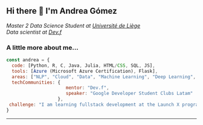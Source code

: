 <h2> Hi there 👋 I'm Andrea Gómez </h2>

<p><em>Master 2 Data Science Student at <a href="https://www.uliege.be/cms/c_8699436/fr/uliege">Université de Liège</a></br>Data scientist at <a href="https://www.devf.la">Dev.f</a>
</em></p>


### A little more about me...  

```javascript
const andrea = {
  code: [Python, R, C, Java, Julia, HTML/CSS, SQL, JS],
  tools: [Azure (Microsoft Azure Certification), Flask],
  areas: ["NLP", "Cloud", "Data", "Machine Learning", "Deep Learning", "Probability & Statistics"],
  techCommunities: {
                      mentor: "Dev.f",
                      speaker: "Google Developer Student Clubs Latam"
                   },
 challenge: "I am learning fullstack development at the Launch X program by Innovacción Virtual - Microsoft"
}
```

---

